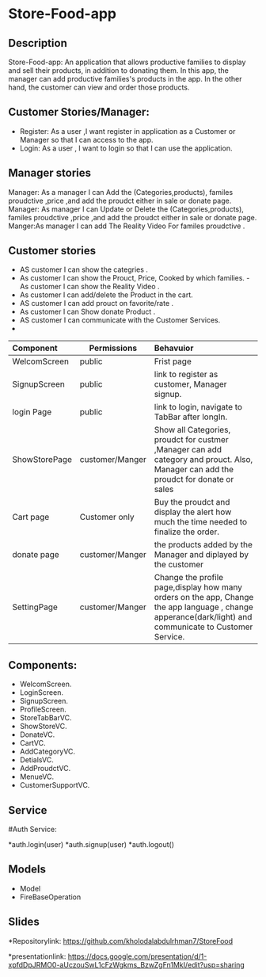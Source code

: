 
# Store-Food-app

## Description
Store-Food-app: An application that allows productive families to display and sell their products, in addition to donating them. In this app, the manager can add productive families's products in the app. In the other hand, the customer can view and order those products. 

## Customer Stories/Manager:
- Register: As a user ,I want register in application  as a Customer or Manager so that I can access to the app.
- Login: As a user , I want to login so that I can use the application.
 
 
## Manager stories 
Manager: As a manager  I can Add the (Categories,products), familes proudctive ,price ,and  add the proudct either in sale or donate page.
Manager: As manager  I can Update or Delete  the (Categories,products), familes proudctive ,price ,and  add the proudct either in sale or donate page.
Manger:As manager I can add The Reality Video For  familes proudctive .

## Customer stories 
 - AS customer I can show the categries .
 - As customer I can show the Prouct, Price, Cooked by which families.
 -As customer I can show the Reality Video .
 - As customer I can add/delete the Product in the cart.
 - AS customer I can add prouct  on favorite/rate . 
 - As customer I can Show donate Product .
 - AS customer I can communicate with the Customer Services.
 -
 
 
 
 | Component         | Permissions | Behavuior 
| :---              |     ---      |   :---    |
| WelcomScreen      | public       | Frist page |
| SignupScreen      |  public      | link to register as customer, Manager signup.|
| login Page        | public       | link to login, navigate to TabBar after longIn.|
| ShowStorePage     |customer/Manger| Show all Categories, proudct for custmer ,Manager can add category and prouct. Also, Manager can add the proudct for donate or sales |
| Cart page         |Customer only|Buy the proudct and display the alert how much the time needed to finalize the order.|
|donate page        |customer/Manger|the products added by the Manager and diplayed by the customer|
| SettingPage       |customer/Manger | Change the profile page,display how many orders on the app, Change the app language , change apperance(dark/light) and communicate to Customer Service.

## Components:
*  WelcomScreen. 
*  LoginScreen.
*  SignupScreen.
*  ProfileScreen.
*  StoreTabBarVC.
*  ShowStoreVC.
*  DonateVC.
*  CartVC.
*  AddCategoryVC.
*  DetialsVC.
*  AddProudctVC.
*  MenueVC.
*  CustomerSupportVC.

## Service
#Auth Service:

 *auth.login(user)
 *auth.signup(user)
 *auth.logout()

## Models
* Model 
* FireBaseOperation


## Slides
*Repositorylink: https://github.com/kholodalabdulrhman7/StoreFood

*presentationlink: https://docs.google.com/presentation/d/1-xpfdDpJRMO0-aUczouSwL1cFzWgkms_BzwZgFn1MkI/edit?usp=sharing
 
